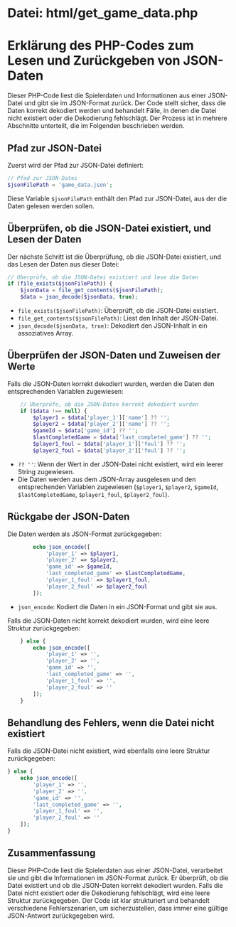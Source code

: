 # Datei: html/get_game_data.php

# Erklärung des PHP-Codes zum Lesen und Zurückgeben von JSON-Daten

Dieser PHP-Code liest die Spielerdaten und Informationen aus einer JSON-Datei und gibt sie im JSON-Format zurück. Der Code stellt sicher, dass die Daten korrekt dekodiert werden und behandelt Fälle, in denen die Datei nicht existiert oder die Dekodierung fehlschlägt. Der Prozess ist in mehrere Abschnitte unterteilt, die im Folgenden beschrieben werden.

## Pfad zur JSON-Datei

Zuerst wird der Pfad zur JSON-Datei definiert:

```php
// Pfad zur JSON-Datei
$jsonFilePath = 'game_data.json';
```

Diese Variable `$jsonFilePath` enthält den Pfad zur JSON-Datei, aus der die Daten gelesen werden sollen.

## Überprüfen, ob die JSON-Datei existiert, und Lesen der Daten

Der nächste Schritt ist die Überprüfung, ob die JSON-Datei existiert, und das Lesen der Daten aus dieser Datei:

```php
// Überprüfe, ob die JSON-Datei existiert und lese die Daten
if (file_exists($jsonFilePath)) {
    $jsonData = file_get_contents($jsonFilePath);
    $data = json_decode($jsonData, true);
```

- `file_exists($jsonFilePath)`: Überprüft, ob die JSON-Datei existiert.
- `file_get_contents($jsonFilePath)`: Liest den Inhalt der JSON-Datei.
- `json_decode($jsonData, true)`: Dekodiert den JSON-Inhalt in ein assoziatives Array.

## Überprüfen der JSON-Daten und Zuweisen der Werte

Falls die JSON-Daten korrekt dekodiert wurden, werden die Daten den entsprechenden Variablen zugewiesen:

```php
    // Überprüfe, ob die JSON-Daten korrekt dekodiert wurden
    if ($data !== null) {
        $player1 = $data['player_1']['name'] ?? '';
        $player2 = $data['player_2']['name'] ?? '';
        $gameId = $data['game_id'] ?? '';
        $lastCompletedGame = $data['last_completed_game'] ?? '';
        $player1_foul = $data['player_1']['foul'] ?? '';
        $player2_foul = $data['player_2']['foul'] ?? '';
```

- `?? ''`: Wenn der Wert in der JSON-Datei nicht existiert, wird ein leerer String zugewiesen.
- Die Daten werden aus dem JSON-Array ausgelesen und den entsprechenden Variablen zugewiesen (`$player1`, `$player2`, `$gameId`, `$lastCompletedGame`, `$player1_foul`, `$player2_foul`).

## Rückgabe der JSON-Daten

Die Daten werden als JSON-Format zurückgegeben:

```php
        echo json_encode([
            'player_1' => $player1,
            'player_2' => $player2,
            'game_id' => $gameId,
            'last_completed_game' => $lastCompletedGame,
            'player_1_foul' => $player1_foul,
            'player_2_foul' => $player2_foul
        ]);
```

- `json_encode`: Kodiert die Daten in ein JSON-Format und gibt sie aus.

Falls die JSON-Daten nicht korrekt dekodiert wurden, wird eine leere Struktur zurückgegeben:

```php
    } else {
        echo json_encode([
            'player_1' => '',
            'player_2' => '',
            'game_id' => '',
            'last_completed_game' => '',
            'player_1_foul' => '',
            'player_2_foul' => ''
        ]);
    }
```

## Behandlung des Fehlers, wenn die Datei nicht existiert

Falls die JSON-Datei nicht existiert, wird ebenfalls eine leere Struktur zurückgegeben:

```php
} else {
    echo json_encode([
        'player_1' => '',
        'player_2' => '',
        'game_id' => '',
        'last_completed_game' => '',
        'player_1_foul' => '',
        'player_2_foul' => ''
    ]);
}
```

## Zusammenfassung

Dieser PHP-Code liest die Spielerdaten aus einer JSON-Datei, verarbeitet sie und gibt die Informationen im JSON-Format zurück. Er überprüft, ob die Datei existiert und ob die JSON-Daten korrekt dekodiert wurden. Falls die Datei nicht existiert oder die Dekodierung fehlschlägt, wird eine leere Struktur zurückgegeben. Der Code ist klar strukturiert und behandelt verschiedene Fehlerszenarien, um sicherzustellen, dass immer eine gültige JSON-Antwort zurückgegeben wird.
